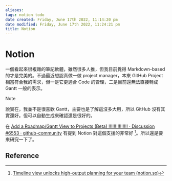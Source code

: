 ```yaml
---
aliases: 
tags: notion todo 
date created: Friday, June 17th 2022, 11:14:20 pm
date modified: Friday, June 17th 2022, 11:24:21 pm
title: Notion
---
```


# Notion

一個看起來很複雜的筆記軟體，雖然很多人推，但我目前覺得 Markdown-based 的才是完美的。不過最近想認真做一做 project manager，本來 GitHub Project 相當符合我的需求，但一是它更適合 Code 的管理，二是目前還無法直接轉成 Gantt 一般的表示。

> [!Note]
> 說實在，我並不是很喜歡 Gantt，主要也是了解這沒多大用，所以 GitHub 沒有其實還好。但可以自動生成來確認還是很好的。

在 [Add a Roadmap/Gantt View to Projects (Beta) !!!!!!!!!!!!!!! · Discussion #6553 · github-community](https://github.com/orgs/github-community/discussions/6553) 有提到 Notion 對這個支援的非常好 [^1]。所以還是要來研究一下了。

## Reference

[^1]: [Timeline view unlocks high-output planning for your team (notion.so)](https://www.notion.so/help/guides/timeline-view-unlocks-high-output-planning-for-your-team)